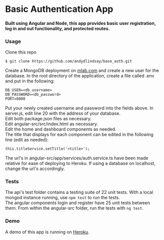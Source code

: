 # Basic Authentication App
#### Built using Angular and Node, this app provides basic user registration, log in and out functionality, and protected routes.

### Usage
Clone this repo
```
$ git clone https://github.com/andydlindsay/base_auth.git
```
Create a MongoDB deployment on [mlab.com](https://mlab.com) and create a new user for the database. In the root directory of the application, create a file called .env and put in the following:
```
DB_USER=<db_username>
DB_PASSWORD=<db_password>
PORT=8080
```
Put your newly created username and password into the fields above. In server.js, edit line 20 with the address of your database.  
Edit both package.json files as necessary.  
Edit angular-src/src/index.html as necessary.  
Edit the home and dashboard components as needed.  
The title that displays for each component can be edited in the following line (edit as needed):
```
this.titleService.setTitle('<title>');
```
The url's in angular-src/app/services/auth.service.ts have been made relative for ease of deploying to Heroku. If using a database on localhost, change the url's accordingly.

### Tests
The api's test folder contains a testing suite of 22 unit tests. With a local mongod instance running, use ``` npm test ``` to run the tests.  
The angular components login and register have 25 unit tests between them. From within the angular-src folder, run the tests with ``` ng test ```.

### Demo
A demo of this app is running on [Heroku](http://andydlindsay-baseauth.herokuapp.com).